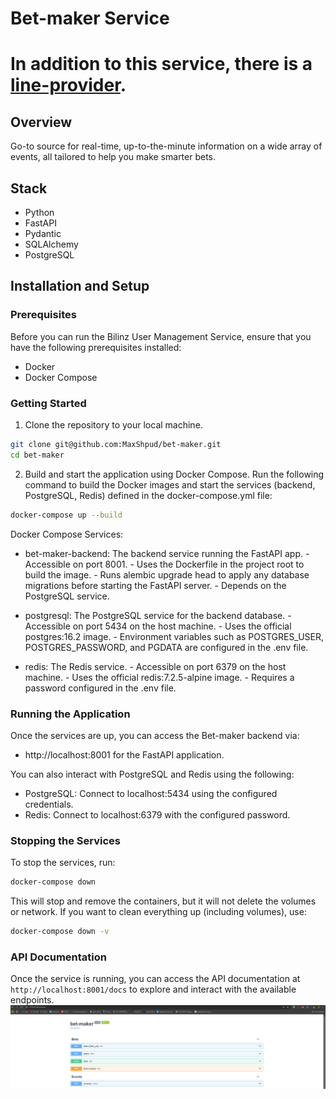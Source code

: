 # Bet-maker Service

# In addition to this service, there is a **[line-provider](https://github.com/MaxShpud/line-provider)**.

## Overview


Go-to source for real-time, up-to-the-minute information on a wide array of events, all tailored to help you make smarter bets.

## Stack

- Python
- FastAPI
- Pydantic
- SQLAlchemy
- PostgreSQL

## Installation and Setup

### Prerequisites

Before you can run the Bilinz User Management Service, ensure that you have the following prerequisites installed:

- Docker
- Docker Compose

### Getting Started

1. Clone the repository to your local machine.

```bash
git clone git@github.com:MaxShpud/bet-maker.git
cd bet-maker
```

2. Build and start the application using Docker Compose. Run the following command to build the Docker images and start the services (backend, PostgreSQL, Redis) defined in the docker-compose.yml file:
```bash
docker-compose up --build
```
Docker Compose Services:
- bet-maker-backend: The backend service running the FastAPI app.
      - Accessible on port 8001.
      - Uses the Dockerfile in the project root to build the image.
      - Runs alembic upgrade head to apply any database migrations before starting the FastAPI server.
      - Depends on the PostgreSQL service.

- postgresql: The PostgreSQL service for the backend database.
      - Accessible on port 5434 on the host machine.
      - Uses the official postgres:16.2 image.
      - Environment variables such as POSTGRES_USER, POSTGRES_PASSWORD, and PGDATA are configured in the .env file.

- redis: The Redis service.
      - Accessible on port 6379 on the host machine.
      - Uses the official redis:7.2.5-alpine image.
      - Requires a password configured in the .env file.


### Running the Application

Once the services are up, you can access the Bet-maker backend via:
- http://localhost:8001 for the FastAPI application.

You can also interact with PostgreSQL and Redis using the following:
- PostgreSQL: Connect to localhost:5434 using the configured credentials.
- Redis: Connect to localhost:6379 with the configured password.

### Stopping the Services
To stop the services, run:
```bash
docker-compose down
```
This will stop and remove the containers, but it will not delete the volumes or network. If you want to clean everything up (including volumes), use:
```bash
docker-compose down -v
```

### API Documentation

Once the service is running, you can access the API documentation at `http://localhost:8001/docs` to explore and interact with the available endpoints.
![API DOCS](readme_img/api_docs.jpg)
